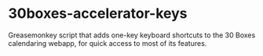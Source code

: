 30boxes-accelerator-keys
========================

Greasemonkey script that adds one-key keyboard shortcuts to the 30 Boxes calendaring webapp, for quick access to most of its features.